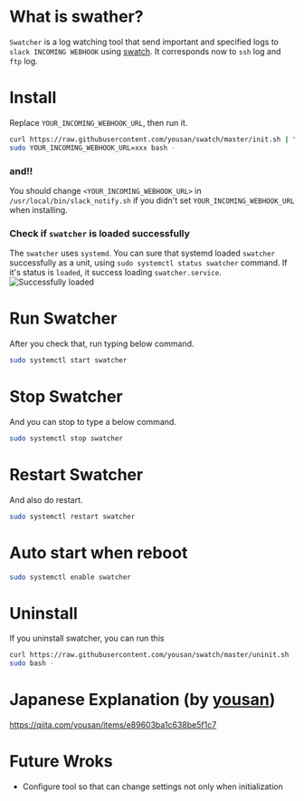 # What is swather?
`Swatcher` is a log watching tool that send important and specified logs to `slack INCOMING WEBHOOK` using [swatch](http://www.linux-mag.com/id/7807/). It corresponds now to `ssh` log and` ftp` log.

# Install
Replace `YOUR_INCOMING_WEBHOOK_URL`, then run it.
```bash
curl https://raw.githubusercontent.com/yousan/swatch/master/init.sh | \
sudo YOUR_INCOMING_WEBHOOK_URL=xxx bash - 
```

### and!!
You should change `<YOUR_INCOMING_WEBHOOK_URL>` in `/usr/local/bin/slack_notify.sh` if you didn't set `YOUR_INCOMING_WEBHOOK_URL` when installing.


### Check if `swatcher` is loaded successfully 
The `swatcher` uses `systemd`. You can sure that systemd loaded `swatcher` successfully as a unit, using `sudo systemctl status swatcher` command. If it's status is `loaded`, it success loading `swatcher.service`.
![Successfully loaded](https://raw.githubusercontent.com/yousan/swatcher/master/assets/successfully_loaded.png?raw=true)


# Run Swatcher 
After you check that, run typing below command.
```bash
sudo systemctl start swatcher
```

# Stop Swatcher
And you can stop to type a below command.
```bash
sudo systemctl stop swatcher
```

# Restart Swatcher
And also do restart.
```bash
sudo systemctl restart swatcher
```

# Auto start when reboot
```bash
sudo systemctl enable swatcher
```

# Uninstall
If you uninstall swatcher, you can run this
```bash
curl https://raw.githubusercontent.com/yousan/swatch/master/uninit.sh | \
sudo bash -
```

# Japanese Explanation (by [yousan](https://github.com/yousan))
https://qiita.com/yousan/items/e89603ba1c638be5f1c7

# Future Wroks
- Configure tool so that can change settings not only when initialization
